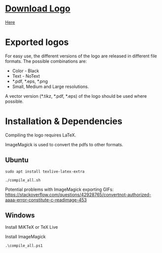 [Download Logo](https://github.com/12casper3/ENS-Logo/releases/latest)
===============
[Here](https://github.com/12casper3/ENS-Logo/releases/latest)


Exported logos
==============

For easy use, the different versions of the logo are released in different file formats.
The possible combinations are:
* Color - Black
* Text - NoText
* *.pdf, *.eps, *.png
* Small, Medium and Large resolutions.

A vector version (*.tikz, *.pdf, *.eps) of the logo should be used where possible.

Installation & Dependencies
===========================
Compiling the logo requires LaTeX.

ImageMagick is used to convert the pdfs to other formats.

Ubuntu
------

```sudo apt install texlive-latex-extra```

```./compile_all.sh```

Potential problems with ImageMagick exporting GIFs:
https://stackoverflow.com/questions/42928765/convertnot-authorized-aaaa-error-constitute-c-readimage-453

Windows
-------
Install MiKTeX or TeX Live

Install ImageMagick

```.\compile_all.ps1```
